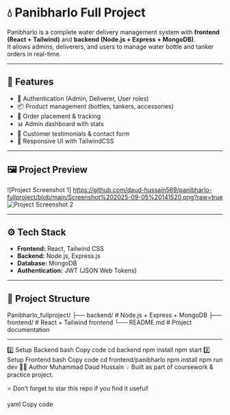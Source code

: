 # 💧 Panibharlo Full Project

Panibharlo is a complete water delivery management system with **frontend (React + Tailwind)** and **backend (Node.js + Express + MongoDB)**.  
It allows admins, deliverers, and users to manage water bottle and tanker orders in real-time.

---

## 🚀 Features
- 🔐 Authentication (Admin, Deliverer, User roles)
- 📦 Product management (bottles, tankers, accessories)
- 🛒 Order placement & tracking
- 📊 Admin dashboard with stats
- 💬 Customer testimonials & contact form
- 🎨 Responsive UI with TailwindCSS

---

## 🖼️ Project Preview

![Project Screenshot 1] https://github.com/daud-hussain569/panibharlo-fullproject/blob/main/Screenshot%202025-09-05%20141520.png?raw=true
![Project Screenshot 2](frontend/panibharlo/public/assets/images/vhbcvh.jpeg.png)

---

## ⚙️ Tech Stack
- **Frontend:** React, Tailwind CSS  
- **Backend:** Node.js, Express.js  
- **Database:** MongoDB  
- **Authentication:** JWT (JSON Web Tokens)  

---

## 📂 Project Structure
Panibharlo_fullproject/
├── backend/ # Node.js + Express + MongoDB
├── frontend/ # React + Tailwind frontend
└── README.md # Project documentation

---



2️⃣ Setup Backend
bash
Copy code
cd backend
npm install
npm start
3️⃣ Setup Frontend
bash
Copy code
cd frontend/panibharlo
npm install
npm run dev
👨‍💻 Author
Muhammad Daud Hussain
💡 Built as part of coursework & practice project.

⭐ Don’t forget to star this repo if you find it useful!


yaml
Copy code
